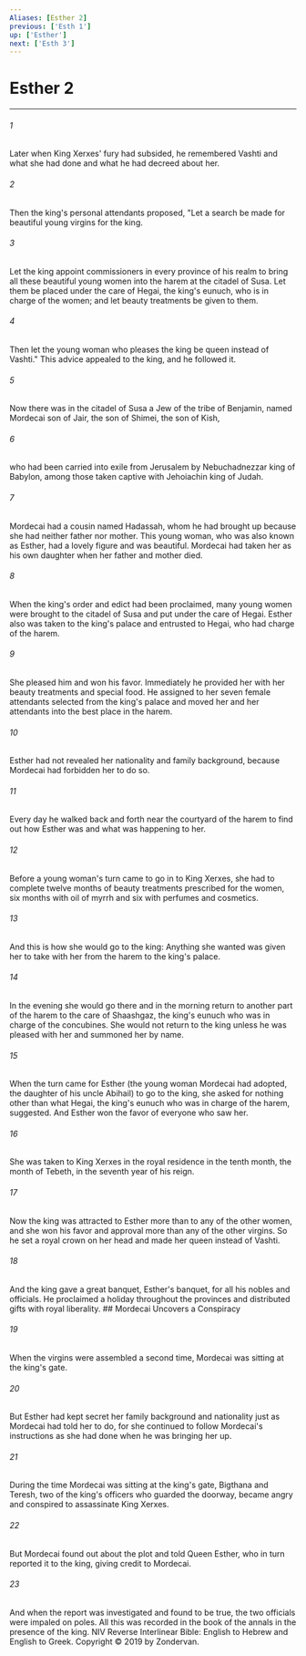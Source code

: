 ```yaml
---
Aliases: [Esther 2]
previous: ['Esth 1']
up: ['Esther']
next: ['Esth 3']
---
```

# Esther 2

***


###### 1 
Later when King Xerxes' fury had subsided, he remembered Vashti and what she had done and what he had decreed about her. 

###### 2 
Then the king's personal attendants proposed, "Let a search be made for beautiful young virgins for the king. 

###### 3 
Let the king appoint commissioners in every province of his realm to bring all these beautiful young women into the harem at the citadel of Susa. Let them be placed under the care of Hegai, the king's eunuch, who is in charge of the women; and let beauty treatments be given to them. 

###### 4 
Then let the young woman who pleases the king be queen instead of Vashti." This advice appealed to the king, and he followed it. 

###### 5 
Now there was in the citadel of Susa a Jew of the tribe of Benjamin, named Mordecai son of Jair, the son of Shimei, the son of Kish, 

###### 6 
who had been carried into exile from Jerusalem by Nebuchadnezzar king of Babylon, among those taken captive with Jehoiachin king of Judah. 

###### 7 
Mordecai had a cousin named Hadassah, whom he had brought up because she had neither father nor mother. This young woman, who was also known as Esther, had a lovely figure and was beautiful. Mordecai had taken her as his own daughter when her father and mother died. 

###### 8 
When the king's order and edict had been proclaimed, many young women were brought to the citadel of Susa and put under the care of Hegai. Esther also was taken to the king's palace and entrusted to Hegai, who had charge of the harem. 

###### 9 
She pleased him and won his favor. Immediately he provided her with her beauty treatments and special food. He assigned to her seven female attendants selected from the king's palace and moved her and her attendants into the best place in the harem. 

###### 10 
Esther had not revealed her nationality and family background, because Mordecai had forbidden her to do so. 

###### 11 
Every day he walked back and forth near the courtyard of the harem to find out how Esther was and what was happening to her. 

###### 12 
Before a young woman's turn came to go in to King Xerxes, she had to complete twelve months of beauty treatments prescribed for the women, six months with oil of myrrh and six with perfumes and cosmetics. 

###### 13 
And this is how she would go to the king: Anything she wanted was given her to take with her from the harem to the king's palace. 

###### 14 
In the evening she would go there and in the morning return to another part of the harem to the care of Shaashgaz, the king's eunuch who was in charge of the concubines. She would not return to the king unless he was pleased with her and summoned her by name. 

###### 15 
When the turn came for Esther (the young woman Mordecai had adopted, the daughter of his uncle Abihail) to go to the king, she asked for nothing other than what Hegai, the king's eunuch who was in charge of the harem, suggested. And Esther won the favor of everyone who saw her. 

###### 16 
She was taken to King Xerxes in the royal residence in the tenth month, the month of Tebeth, in the seventh year of his reign. 

###### 17 
Now the king was attracted to Esther more than to any of the other women, and she won his favor and approval more than any of the other virgins. So he set a royal crown on her head and made her queen instead of Vashti. 

###### 18 
And the king gave a great banquet, Esther's banquet, for all his nobles and officials. He proclaimed a holiday throughout the provinces and distributed gifts with royal liberality. ## Mordecai Uncovers a Conspiracy 

###### 19 
When the virgins were assembled a second time, Mordecai was sitting at the king's gate. 

###### 20 
But Esther had kept secret her family background and nationality just as Mordecai had told her to do, for she continued to follow Mordecai's instructions as she had done when he was bringing her up. 

###### 21 
During the time Mordecai was sitting at the king's gate, Bigthana and Teresh, two of the king's officers who guarded the doorway, became angry and conspired to assassinate King Xerxes. 

###### 22 
But Mordecai found out about the plot and told Queen Esther, who in turn reported it to the king, giving credit to Mordecai. 

###### 23 
And when the report was investigated and found to be true, the two officials were impaled on poles. All this was recorded in the book of the annals in the presence of the king. NIV Reverse Interlinear Bible: English to Hebrew and English to Greek. Copyright © 2019 by Zondervan.
